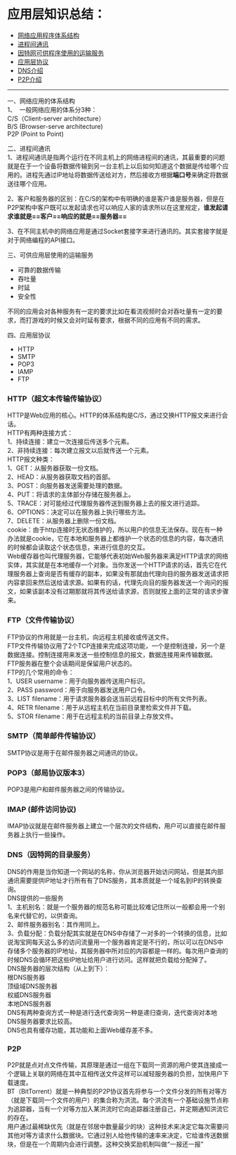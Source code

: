 # 应用层知识总结：
- [网络应用程序体系结构](#1)
- [进程间通讯](#2)
- [因特网可供程序使用的运输服务](#3)
- [应用层协议](#4)
- [DNS介绍](#5)
- [P2P介绍](#6)
***
<span id="1"></span>一、网络应用的体系结构  
1、&nbsp;&nbsp;一般网络应用的体系分3种：   
C/S（Client-server architecture）  
B/S (Browser-serve architecture)  
P2P (Point to Point)  

<span id="2"></span> 二、进程间通讯  
1、进程间通讯是指两个运行在不同主机上的网络进程间的通讯，其最重要的问题就是在于一个设备将数据传输到另一台主机上以后如何知道这个数据是传给哪个应用的。进程先通过IP地址将数据传送给对方，然后接收方根据**端口号**来确定将数据送往哪个应用。  
  
2、客户和服务器的区别：在C/S的架构中有明确的谁是客户谁是服务器，但是在P2P架构中客户既可以发起请求也可以响应人家的请求所以在这里规定，**谁发起请求谁就是==客户==响应的就是==服务器==**  

3、在不同主机中的网络应用是通过Socket套接字来进行通讯的。其实套接字就是对于网络编程的API接口。  

<span id="3"></span> 三、可供应用层使用的运输服务  
- 可靠的数据传输  
- 吞吐量  
- 时延  
- 安全性  
  
不同的应用会对各种服务有一定的要求比如在看流视频时会对吞吐量有一定的要求，而打游戏的时候又会对时延有要求，根据不同的应用有不同的需求。  

<span id="4"></span> 四、应用层协议 
- HTTP
- SMTP
- POP3
- IAMP
- FTP  

### HTTP（超文本传输传输协议）  

HTTP是Web应用的核心。HTTP的体系结构是C/S，通过交换HTTP报文来进行会话。  
HTTP有两种连接方式：  
1、持续连接：建立一次连接后传送多个元素。   
2、非持续连接：每次建立报文以后就传送一个元素。  
HTTP报文种类：  
1、GET：从服务器获取一份文档。  
2、HEAD：从服务器获取文档的首部。  
3、POST：向服务器发送需要处理的数据。  
4、PUT：将请求的主体部分存储在服务器上。  
5、TRACE：对可能经过代理服务器传送到服务器上去的报文进行追踪。  
6、OPTIONS：决定可以在服务器上执行哪些方法。  
7、DELETE：从服务器上删除一份文档。  
cookie：由于http连接时无状态维护的，所以用户的信息无法保存。现在有一种办法就是cookie，它在本地和服务器上都维护一个状态的信息的内容，每次通讯的时候都会读取这个状态信息，来进行信息的交互。  
Web缓存器也叫代理服务器，它能够代表初始Web服务器来满足HTTP请求的网络实体，其实就是在本地缓存一个对象。当你发送一个HTTP请求的话，首先它在代理服务器上查询是否有缓存的副本，如果没有那就由代理向目的服务器发送请求把内容拿回来然后送给请求源。如果有的话，代理先向目的服务器发送一个询问的报文，如果该副本没有过期那就将其传送给请求源，否则就按上面的正常的请求步骤来。

### FTP（文件传输协议）  
FTP协议的作用就是一台主机，向远程主机接收或传送文件。  
FTP文件传输协议用了2个TCP连接来完成这项功能，一个是控制连接，另一个是数据连接。控制连接用来发送一些控制信息的报文，数据连接用来传输数据。  
FTP服务器在整个会话期间是保留用户状态的。  
FTP的几个常用的命令：  
1、USER username：用于向服务器传送用户标识。  
2、PASS password：用于向服务器发送用户口令。  
3、LIST filename：用于请求服务器会送当前远程目标中的所有文件列表。  
4、RETR filename：用于从远程主机在当前目录里检索文件并下载。  
5、STOR filename：用于在远程主机的当前目录上存放文件。  

### SMTP（简单邮件传输协议）  
SMTP协议是用于在邮件服务器之间通讯的协议。  

### POP3（邮局协议版本3）  
POP3是用户和邮件服务器之间的传输协议。  

### IMAP (邮件访问协议)
IMAP协议就是在邮件服务器上建立一个层次的文件结构，用户可以直接在邮件服务器上执行一些操作。
<span id="5"></span>
### DNS（因特网的目录服务） 
DNS的作用是当你知道一个网站的名称，你从浏览器开始访问网站，但是其内部通讯需要提供IP地址才行所有有了DNS服务，其本质就是一个域名到IP的转换查询。  
DNS提供的一些服务  
1、主机别名：就是一个服务器的规范名称可能比较难记住所以一般都会用一个别名来代替它的，以供查询。  
2、邮件服务器别名：其作用同上。  
3、负载分配：负载分配其实就是在DNS中存储了一对多的一个转换的信息，比如说淘宝网每天这么多的访问流量用一个服务器肯定是不行的，所以可以在DNS中存储多个服务器的IP地址，其服务器中所对应的内容都是一样的。每次用户查询的时候DNS会循环把这些IP地址给用户进行访问。这样就把负载给分配掉了。  
DNS服务器的层次结构（从上到下）：  
根DNS服务器  
顶级域DNS服务器  
权威DNS服务器  
本地DNS服务器  
DNS有两种查询方式一种是进行迭代查询另一种是递归查询，迭代查询对本地DNS服务器要求比较高。   
DNS也具有缓存功能，其功能和上面Web缓存差不多。  
<span id="6"></span>
### P2P  
P2P就是点对点文件传输，其原理是通过一组在下载同一资源的用户使其连接成一个逻辑上关联的网络在其中互相传送文件这样可以减轻服务器的负担，加快用户下载速度。  
BT（BitTorrent）就是一种典型的P2P协议首先将参与一个文件分发的所有对等方（就是下载同一个文件的用户）的集合称为洪流。每个洪流有一个基础设施节点称为追踪器，当有一个对等方加入某洪流时它向追踪器注册自己，并定期通知洪流它的存在。  
用户通过最稀缺优先（就是在邻居中数量最少的块）这种技术来决定它每次需要问其他对等方请求什么数据块。它通过别人给他传输的速率来决定，它给谁传送数据块，但是在一个周期内会进行调整。这种交换奖励机制叫做“一报还一报”

































